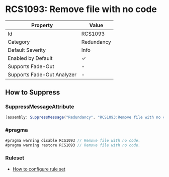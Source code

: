 # RCS1093: Remove file with no code

| Property                    | Value      |
| --------------------------- | ---------- |
| Id                          | RCS1093    |
| Category                    | Redundancy |
| Default Severity            | Info       |
| Enabled by Default          | &#x2713;   |
| Supports Fade\-Out          | \-         |
| Supports Fade\-Out Analyzer | \-         |

## How to Suppress

### SuppressMessageAttribute

```csharp
[assembly: SuppressMessage("Redundancy", "RCS1093:Remove file with no code.", Justification = "<Pending>")]
```

### \#pragma

```csharp
#pragma warning disable RCS1093 // Remove file with no code.
#pragma warning restore RCS1093 // Remove file with no code.
```

### Ruleset

* [How to configure rule set](../HowToConfigureAnalyzers.md)
